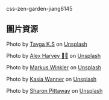 css-zen-garden-jiang6145

## 圖片資源

<span>Photo by <a href="https://unsplash.com/@tavgaksalih?utm_source=unsplash&amp;utm_medium=referral&amp;utm_content=creditCopyText">Tavga K.S</a> on <a href="https://unsplash.com/s/photos/flower?utm_source=unsplash&amp;utm_medium=referral&amp;utm_content=creditCopyText">Unsplash</a></span>

<span>Photo by <a href="https://unsplash.com/@alexharvey?utm_source=unsplash&amp;utm_medium=referral&amp;utm_content=creditCopyText">Alex Harvey 🤙🏻</a> on <a href="https://unsplash.com/s/photos/flower?utm_source=unsplash&amp;utm_medium=referral&amp;utm_content=creditCopyText">Unsplash</a></span>

<span>Photo by <a href="https://unsplash.com/@markuswinkler?utm_source=unsplash&amp;utm_medium=referral&amp;utm_content=creditCopyText">Markus Winkler</a> on <a href="https://unsplash.com/s/photos/flower?utm_source=unsplash&amp;utm_medium=referral&amp;utm_content=creditCopyText">Unsplash</a></span>

<span>Photo by <a href="https://unsplash.com/@tueio?utm_source=unsplash&amp;utm_medium=referral&amp;utm_content=creditCopyText">Kasia Wanner</a> on <a href="https://unsplash.com/s/photos/flower?utm_source=unsplash&amp;utm_medium=referral&amp;utm_content=creditCopyText">Unsplash</a></span>

<span>Photo by <a href="https://unsplash.com/@sharonp?utm_source=unsplash&amp;utm_medium=referral&amp;utm_content=creditCopyText">Sharon Pittaway</a> on <a href="https://unsplash.com/s/photos/flower?utm_source=unsplash&amp;utm_medium=referral&amp;utm_content=creditCopyText">Unsplash</a></span>
